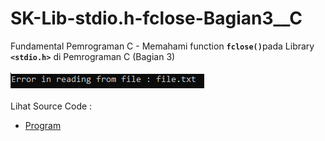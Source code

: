 # SK-Lib-stdio.h-fclose-Bagian3__C
Fundamental Pemrograman C - Memahami function <code><b>fclose()</b></code>pada Library <code><b>&lt;stdio.h></b></code> di Pemrograman C (Bagian 3)<br><br>
<img src="https://github.com/RizkyKhapidsyah/SK-Lib-stdio.h-fclose-Bagian3__C/blob/master/SK-Lib-stdio.h-fclose-Bagian3__C/result/001.PNG"><br><br>
Lihat Source Code : <br>
- <a href="https://github.com/RizkyKhapidsyah/SK-Lib-stdio.h-fclose-Bagian3__C/blob/master/SK-Lib-stdio.h-fclose-Bagian3__C/Source.c">Program</a>
